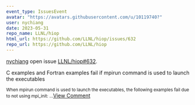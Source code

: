 ```yaml
---
event_type: IssuesEvent
avatar: "https://avatars.githubusercontent.com/u/10119740?"
user: nychiang
date: 2023-05-31
repo_name: LLNL/hiop
html_url: https://github.com/LLNL/hiop/issues/632
repo_url: https://github.com/LLNL/hiop
---
```


<a href='https://github.com/nychiang' target='_blank'>nychiang</a> open issue <a href='https://github.com/LLNL/hiop/issues/632' target='_blank'>LLNL/hiop#632</a>.

<p>C examples and Fortran examples fail if mpirun command is used to launch the executables</p><small>When mpirun command is used to launch the executables, the following examples fail due to not using mpi_init:...</small><a href='https://github.com/LLNL/hiop/issues/632' target='_blank'>View Comment</a>